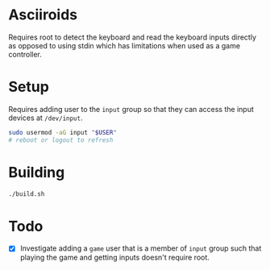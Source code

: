 # Asciiroids

Requires root to detect the keyboard and read the keyboard inputs directly as opposed to using stdin which has limitations when used as a game controller.

# Setup

Requires adding user to the `input` group so that they can access the input devices at `/dev/input`.

```sh
sudo usermod -aG input "$USER"
# reboot or logout to refresh
```

# Building

```sh
./build.sh
```

# Todo

- [x] Investigate adding a `game` user that is a member of `input` group such that playing the game and getting inputs doesn't require root.
